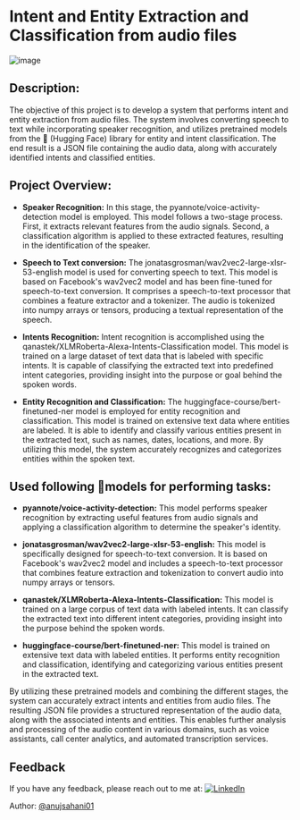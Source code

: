 # Intent and Entity Extraction and Classification from audio files

![image](https://github.com/anujsahani01/Classification-Project/assets/83875986/bcac58b0-ca64-4ef8-aa85-6a237d69b513)


## Description: 

The objective of this project is to develop a system that performs intent and entity extraction from audio files. The system involves converting speech to text while incorporating speaker recognition, and utilizes pretrained models from the 🤗 (Hugging Face) library for entity and intent classification. The end result is a JSON file containing the audio data, along with accurately identified intents and classified entities.


## Project Overview:

* **Speaker Recognition:** In this stage, the pyannote/voice-activity-detection model is employed. This model follows a two-stage process. First, it extracts relevant features from the audio signals. Second, a classification algorithm is applied to these extracted features, resulting in the identification of the speaker.
  
* **Speech to Text conversion:** The jonatasgrosman/wav2vec2-large-xlsr-53-english model is used for converting speech to text. This model is based on Facebook's wav2vec2 model and has been fine-tuned for speech-to-text conversion. It comprises a speech-to-text processor that combines a feature extractor and a tokenizer. The audio is tokenized into numpy arrays or tensors, producing a textual representation of the speech.
  
* **Intents Recognition:** Intent recognition is accomplished using the qanastek/XLMRoberta-Alexa-Intents-Classification model. This model is trained on a large dataset of text data that is labeled with specific intents. It is capable of classifying the extracted text into predefined intent categories, providing insight into the purpose or goal behind the spoken words.
  
* **Entity Recognition and Classification:** The huggingface-course/bert-finetuned-ner model is employed for entity recognition and classification. This model is trained on extensive text data where entities are labeled. It is able to identify and classify various entities present in the extracted text, such as names, dates, locations, and more. By utilizing this model, the system accurately recognizes and categorizes entities within the spoken text.

## Used following 🤗models for performing tasks:

* **pyannote/voice-activity-detection:** This model performs speaker recognition by extracting useful features from audio signals and applying a classification algorithm to determine the speaker's identity.

* **jonatasgrosman/wav2vec2-large-xlsr-53-english:** This model is specifically designed for speech-to-text conversion. It is based on Facebook's wav2vec2 model and includes a speech-to-text processor that combines feature extraction and tokenization to convert audio into numpy arrays or tensors.

* **qanastek/XLMRoberta-Alexa-Intents-Classification:** This model is trained on a large corpus of text data with labeled intents. It can classify the extracted text into different intent categories, providing insight into the purpose behind the spoken words.

* **huggingface-course/bert-finetuned-ner:** This model is trained on extensive text data with labeled entities. It performs entity recognition and classification, identifying and categorizing various entities present in the extracted text.

By utilizing these pretrained models and combining the different stages, the system can accurately extract intents and entities from audio files. The resulting JSON file provides a structured representation of the audio data, along with the associated intents and entities. This enables further analysis and processing of the audio content in various domains, such as voice assistants, call center analytics, and automated transcription services.


## Feedback

If you have any feedback, please reach out to me at: [![LinkedIn](https://img.shields.io/badge/LinkedIn-%230077B5.svg?logo=linkedin&logoColor=white)](https://linkedin.com/in/anuj-sahani-34363725b) 

Author: [@anujsahani01](https://github.com/anujsahani01)

